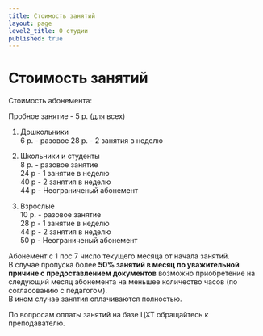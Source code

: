 ```yaml
---
title: Стоимость занятий
layout: page
level2_title: О студии
published: true
---
```






# Стоимость занятий

Стоимость абонемента:

Пробное занятие - 5 р. (для всех)  

1. Дошкольники   
6 р. - разовое
28 р. - 2 занятия в неделю   

2. Школьники и студенты  
8 р. - разовое занятие  
24 р  - 1 занятие  в неделю  
40 р - 2 занятия в неделю  
44 р - Неограниченый абонемент  

3. Взрослые   
10 р. - разовое занятие  
28 р  - 1 занятие  в неделю  
44 р - 2 занятия в неделю  
50 р - Неограниченый абонемент  
  

Абонемент с 1 пос 7 число текущего месяца от начала занятий.  
В случае пропуска более **50% занятий в месяц по уважительной причине с предоставлением документов** возможно приобретение на следующий месяц абонемента на меньшее количество часов (по согласованию с педагогом).  
В ином случае занятия оплачиваются полностью.

По вопросам оплаты занятий на базе ЦХТ обращайтесь к преподавателю.
